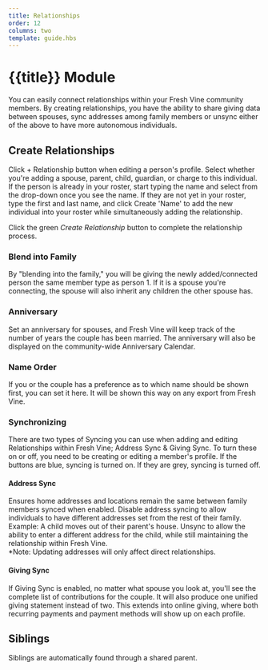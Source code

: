 ```yaml
---
title: Relationships
order: 12
columns: two
template: guide.hbs
---
```


# {{title}} Module
  
You can easily connect relationships within your Fresh Vine community members. By creating relationships, you have the ability to share giving data between spouses, sync addresses among family members or unsync either of the above to have more autonomous individuals. 

## Create Relationships

Click + Relationship button when editing a person's profile. Select whether you're adding a spouse, parent,  child, guardian, or charge to this individual. If the person is already in your roster, start typing the name and select from the drop-down once you see the name. If they are not yet in your roster, type the first and last name, and click Create 'Name' to add the new individual into your roster while simultaneously adding the relationship.  

Click the green *Create Relationship* button to complete the relationship process.

### Blend into Family  
By "blending into the family," you will be giving the newly added/connected person the same member type as person 1. If it is a spouse you're connecting, the spouse will also inherit any children the other spouse has.  

### Anniversary  
Set an anniversary for spouses, and Fresh Vine will keep track of the number of years the couple has been married. The anniversary will also be displayed on the community-wide Anniversary Calendar.  

### Name Order  
If you or the couple has a preference as to which name should be shown first, you can set it here. It will be shown this way on any export from Fresh Vine.  

### Synchronizing  
There are two types of Syncing you can use when adding and editing Relationships within Fresh Vine; Address Sync & Giving Sync. To turn these on or off, you need to be creating or editing a member's profile. If the buttons are blue, syncing is turned on. If they are grey, syncing is turned off.  

#### Address Sync  
Ensures home addresses and locations remain the same between family members synced when enabled. Disable address syncing to allow individuals to have different addresses set from the rest of their family. Example: A child moves out of their parent's house. Unsync to allow the ability to enter a different address for the child, while still maintaining the relationship within Fresh Vine.  
*Note: Updating addresses will only affect direct relationships. 

#### Giving Sync
If Giving Sync is enabled, no matter what spouse you look at, you'll see the complete list of contributions for the couple. It will also produce one unified giving statement instead of two. This extends into online giving, where both recurring payments and payment methods will show up on each profile.  


## Siblings  
Siblings are automatically found through a shared parent.  

